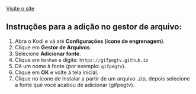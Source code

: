 [Visite o site](https://gifpegtv.github.io/)

## Instruções para a adição no gestor de arquivo:

1. Abra o Kodi e vá até **Configurações (ícone de engrenagem)**.
2. Clique em **Gestor de Arquivos**.
3. Selecione **Adicionar fonte**.
4. Clique em `Nenhum` e digite: `https://gifpegtv.github.io`
5. Dê um nome à fonte (por exemplo: `gifpegtv`).
6. Clique em **OK** e volte à tela inicial.
7. Clique no ícone de Instalar a partir de um arquivo .zip, depois selecione a fonte que você acabou de adicionar (gifpegtv).
